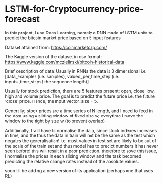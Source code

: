 # LSTM-for-Cryptocurrency-price-forecast
In this project, I use Deep Learning, namely a RNN made of LSTM units to predict the bitcoin market price based on 5 input features

Dataset attained from: https://coinmarketcap.com/

The Kaggle version of the dataset in csv format: https://www.kaggle.com/mczielinski/bitcoin-historical-data

Brief description of data:
Usually in RNNs the data is 3 dimensional i.e. [data_examples (i.e. samples), valued_per_time_step (i.e. inputs),time_steps( the sequence length)]

Usually for stock prediction, there are 5 features present: open, close, low, high and volume price. The goal is to predict the future price i.e. the future 'close' price. Hence, the input vector_size = 5.

Generally; stock prices are a time series of N length, and I need to feed in the data using a sliding window of fixed size w, everytime I move the window to the right by size w (to prevent overlap)

Additionally, I will have to normalise the data, since stock indexes increases in time, and the thus the data in train will not be the same as the test which negates the generalisation! 
i.e. most values in test set are likely to be out of the scale of the train set and thus model has to predict numbers it has never seen before! 
this will result in a poor prediction. 
therefore to sove this issue, I normalise the prices in each sliding window and the task becomed predicting the relative change rates instead of the absolute values.




soon I'll be adding a new version of its application (perhaps one that uses RL)

